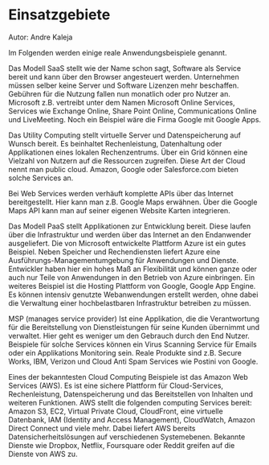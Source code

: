 # Einsatzgebiete

Autor: Andre Kaleja

Im Folgenden werden einige reale Anwendungsbeispiele genannt.

Das Modell SaaS stellt wie der Name schon sagt, Software als Service bereit und kann über den Browser angesteuert werden. Unternehmen müssen selber keine Server und Software Lizenzen mehr beschaffen. Gebühren für die Nutzung fallen nun monatlich oder pro Nutzer an. Microsoft z.B. vertreibt unter dem Namen Microsoft Online Services, Services wie Exchange Online, Share Point Online, Communications Online und LiveMeeting. Noch ein Beispiel wäre die Firma Google mit Google Apps. 

Das Utility Computing stellt virtuelle Server und Datenspeicherung auf Wunsch bereit. Es beinhaltet Rechenleistung, Datenhaltung oder Applikationen eines lokalen Rechenzentrums. Über ein Grid können eine Vielzahl von Nutzern auf die Ressourcen zugreifen. Diese Art der Cloud nennt man public cloud. Amazon, Google oder Salesforce.com bieten solche Services an.

Bei Web Services werden verhäuft komplette APIs über das Internet bereitgestellt.  Hier kann man z.B. Google Maps erwähnen. Über die Google Maps API kann man auf seiner eigenen Website Karten integrieren. 

Das Modell PaaS stellt Applikationen zur Entwicklung bereit. Diese laufen über die Infrastruktur und werden über das Internet an den Endanwender ausgeliefert. Die von Microsoft entwickelte Plattform Azure ist ein gutes Beispiel. Neben Speicher und Rechendiensten liefert Azure eine Ausführungs-Managementumgebung für Anwendungen und Dienste. Entwickler haben hier ein hohes Maß an Flexibilität und können ganze oder auch nur Teile von Anwendungen in den Betrieb von Azure einbringen. Ein weiteres Beispiel ist die Hosting Plattform von Google, Google App Engine. Es können intensiv genutzte Webanwendungen erstellt werden, ohne dabei die Verwaltung einer hochbelastbaren Infrastruktur betreiben zu müssen. 

MSP (manages service provider) Ist eine Applikation, die die Verantwortung für die Bereitstellung von Dienstleistungen für seine Kunden übernimmt und verwaltet. Hier geht es weniger um den Gebrauch durch den End Nutzer. Beispiele für solche Services können ein Virus Scanning Service für Emails oder ein Applikations Monitoring sein. Reale Produkte sind z.B. Secure Works, IBM, Verizon und Cloud Anti Spam Services wie Postini von Google.

Eines der bekanntesten Cloud Computing Beispiele ist das Amazon Web Services (AWS). Es ist eine sichere Plattform für Cloud-Services, Rechenleistung, Datenspeicherung und das Bereitstellen von Inhalten und weiteren Funktionen. AWS stellt die folgenden computing Services bereit: Amazon S3, EC2, Virtual Private Cloud, CloudFront, eine virtuelle Datenbank, IAM (Identity and Access Management), CloudWatch, Amazon Direct Connect und viele mehr. Dabei liefert AWS bereits Datensicherheitslösungen auf verschiedenen Systemebenen. Bekannte Dienste wie Dropbox, Netflix, Foursquare oder Reddit greifen auf die Dienste von AWS zu. 
